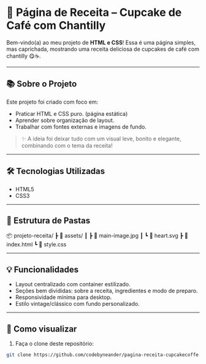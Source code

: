 # 🧁 Página de Receita – Cupcake de Café com Chantilly

Bem-vindo(a) ao meu projeto de **HTML e CSS**! Essa é uma página simples, mas caprichada, mostrando uma receita deliciosa de cupcakes de café com chantilly 😋☕.

---

## 📚 Sobre o Projeto

Este projeto foi criado com foco em:

- Praticar HTML e CSS puro. (página estática)
- Aprender sobre organização de layout.
- Trabalhar com fontes externas e imagens de fundo.

> ✨ A ideia foi deixar tudo com um visual leve, bonito e elegante, combinando com o tema da receita!

---

## 🛠️ Tecnologias Utilizadas

- HTML5
- CSS3

---

## 📁 Estrutura de Pastas

📦 projeto-receita/ ┣ 📂 assets/ ┃ ┣ 📜 main-image.jpg ┃ ┗ 📜 heart.svg ┣ 📜 index.html ┗ 📜 style.css

---

## 💡 Funcionalidades

- Layout centralizado com container estilizado.
- Seções bem divididas: sobre a receita, ingredientes e modo de preparo.
- Responsividade mínima para desktop.
- Estilo vintage/clássico com fundo personalizado.

---

## 🚀 Como visualizar

1. Faça o clone deste repositório:
```bash
git clone https://github.com/codebyneander/pagina-receita-cupcakecoffe.git
